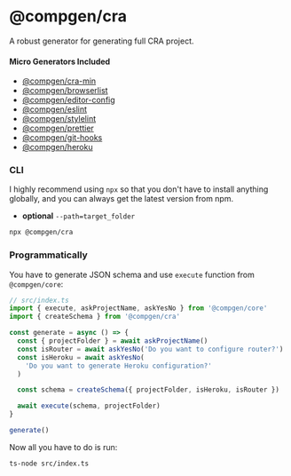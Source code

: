 # @compgen/cra

A robust generator for generating full CRA project.

#### Micro Generators Included

- [@compgen/cra-min](/packages/micro-generators/cra-min)
- [@compgen/browserlist](/packages/micro-generators/browserlist)
- [@compgen/editor-config](/packages/micro-generators/editor-config)
- [@compgen/eslint](/packages/micro-generators/eslint)
- [@compgen/stylelint](/packages/micro-generators/stylelint)
- [@compgen/prettier](/packages/micro-generators/prettier)
- [@compgen/git-hooks](/packages/micro-generators/git-hooks)
- [@compgen/heroku](/packages/micro-generators/heroku)

### CLI

I highly recommend using `npx` so that you don't have to install anything globally, and you can always get the latest version from npm.

- **optional** `--path=target_folder`

```bash
npx @compgen/cra
```

### Programmatically

You have to generate JSON schema and use `execute` function from `@compgen/core`:

```ts
// src/index.ts
import { execute, askProjectName, askYesNo } from '@compgen/core'
import { createSchema } from '@compgen/cra'

const generate = async () => {
  const { projectFolder } = await askProjectName()
  const isRouter = await askYesNo('Do you want to configure router?')
  const isHeroku = await askYesNo(
    'Do you want to generate Heroku configuration?'
  )

  const schema = createSchema({ projectFolder, isHeroku, isRouter })

  await execute(schema, projectFolder)
}

generate()
```

Now all you have to do is run:

```
ts-node src/index.ts
```
